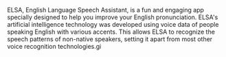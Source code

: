 ELSA, English Language Speech Assistant, is a fun and engaging app specially designed to help you improve your English pronunciation. ELSA's artificial intelligence technology was developed using voice data of people speaking English with various accents. This allows ELSA to recognize the speech patterns of non-native speakers, setting it apart from most other voice recognition technologies.gi